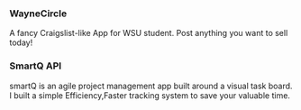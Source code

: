 
### WayneCircle
A fancy Craigslist-like App for WSU student. Post anything you want to sell today!

### SmartQ API
smartQ is an agile project management app built around a visual task board. I built a simple Efficiency,Faster tracking system to save your valuable time.

